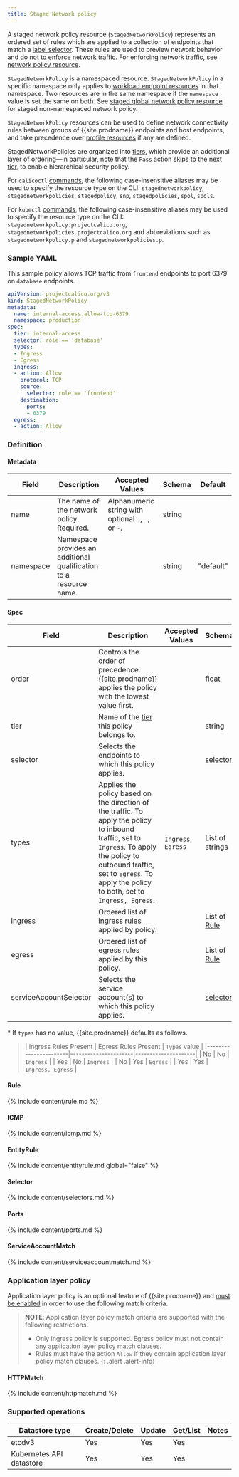 ```yaml
---
title: Staged Network policy
---
```


A staged network policy resource (`StagedNetworkPolicy`) represents an ordered set of rules which are applied
to a collection of endpoints that match a [label selector](#selector). These rules are used to preview network behavior and do
not to enforce network traffic. For enforcing network traffic, see [network policy resource]({{site.baseurl}}/reference/resources/networkpolicy).

`StagedNetworkPolicy` is a namespaced resource. `StagedNetworkPolicy` in a specific namespace
only applies to [workload endpoint resources]({{site.baseurl}}/reference/resources/workloadendpoint)
in that namespace. Two resources are in the same namespace if the `namespace`
value is set the same on both.
See [staged global network policy resource]({{site.baseurl}}/reference/resources/stagedglobalnetworkpolicy) for staged non-namespaced network policy.

`StagedNetworkPolicy` resources can be used to define network connectivity rules between groups of {{site.prodname}} endpoints and host endpoints, and
take precedence over [profile resources]({{site.baseurl}}/reference/resources/profile) if any are defined.

StagedNetworkPolicies are organized into [tiers]({{site.baseurl}}/reference/resources/tier), which provide an additional layer of ordering—in particular, note that the `Pass` action skips to the
next [tier]({{site.baseurl}}/reference/resources/tier), to enable hierarchical security policy.

For `calicoctl` [commands]({{site.baseurl}}/reference/calicoctl/), the following case-insensitive aliases
may be used to specify the resource type on the CLI:
`stagednetworkpolicy`, `stagednetworkpolicies`, `stagedpolicy`, `snp`, `stagedpolicies`, `spol`, `spols`.

For `kubectl` [commands](https://kubernetes.io/docs/reference/kubectl/overview/), the following case-insensitive aliases
may be used to specify the resource type on the CLI:
`stagednetworkpolicy.projectcalico.org`, `stagednetworkpolicies.projectcalico.org` and abbreviations such as
`stagednetworkpolicy.p` and `stagednetworkpolicies.p`.

### Sample YAML

This sample policy allows TCP traffic from `frontend` endpoints to port 6379 on
`database` endpoints.

```yaml
apiVersion: projectcalico.org/v3
kind: StagedNetworkPolicy
metadata:
  name: internal-access.allow-tcp-6379
  namespace: production
spec:
  tier: internal-access
  selector: role == 'database'
  types:
  - Ingress
  - Egress
  ingress:
  - action: Allow
    protocol: TCP
    source:
      selector: role == 'frontend'
    destination:
      ports:
      - 6379
  egress:
  - action: Allow
```

### Definition

#### Metadata

| Field     | Description                                                        | Accepted Values                                     | Schema | Default   |
|-----------|--------------------------------------------------------------------|-----------------------------------------------------|--------|-----------|
| name      | The name of the network policy. Required.                          | Alphanumeric string with optional `.`, `_`, or `-`. | string |           |
| namespace | Namespace provides an additional qualification to a resource name. |                                                     | string | "default" |


#### Spec

| Field    | Description                                                                                         | Accepted Values | Schema                | Default |
|----------|-----------------------------------------------------------------------------------------------------|-----------------|-----------------------|---------|
| order    | Controls the order of precedence. {{site.prodname}} applies the policy with the lowest value first. |                 | float                 |         |
| tier     | Name of the [tier]({{site.baseurl}}/reference/resources/tier) this policy belongs to.                                                   |                 | string                 |  `default` |
| selector | Selects the endpoints to which this policy applies.                                                 |                 | [selector](#selector) | all()   |
| types    | Applies the policy based on the direction of the traffic. To apply the policy to inbound traffic, set to `Ingress`. To apply the policy to outbound traffic, set to `Egress`. To apply the policy to both, set to `Ingress, Egress`. | `Ingress`, `Egress` | List of strings | Depends on presence of ingress/egress rules\* |
| ingress  | Ordered list of ingress rules applied by policy.                                                    |                 | List of [Rule](#rule) |         |
| egress   | Ordered list of egress rules applied by this policy.                                                |                 | List of [Rule](#rule) |         |
 serviceAccountSelector | Selects the service account(s) to which this policy applies.                           |                 | [selector](#selector)  | all()   |

\* If `types` has no value, {{site.prodname}} defaults as follows.

>| Ingress Rules Present | Egress Rules Present | `Types` value       |
 |-----------------------|----------------------|---------------------|
 | No                    | No                   | `Ingress`           |
 | Yes                   | No                   | `Ingress`           |
 | No                    | Yes                  | `Egress`            |
 | Yes                   | Yes                  | `Ingress, Egress`   |


#### Rule

{% include content/rule.md %}

#### ICMP

{% include content/icmp.md %}

#### EntityRule

{% include content/entityrule.md global="false" %}

#### Selector

{% include content/selectors.md %}

#### Ports

{% include content/ports.md %}

#### ServiceAccountMatch

{% include content/serviceaccountmatch.md %}

### Application layer policy

Application layer policy is an optional feature of {{site.prodname}} and
[must be enabled]({{site.baseurl}}/getting-started/kubernetes/installation/app-layer-policy)
in order to use the following match criteria.

> **NOTE**: Application layer policy match criteria are supported with the following restrictions.
>  * Only ingress policy is supported. Egress policy must not contain any application layer policy match clauses.
>  * Rules must have the action `Allow` if they contain application layer policy match clauses.
{: .alert .alert-info}

#### HTTPMatch

{% include content/httpmatch.md %}

### Supported operations

| Datastore type           | Create/Delete | Update | Get/List | Notes
|--------------------------|---------------|--------|----------|------
| etcdv3                   | Yes           | Yes    | Yes      |
| Kubernetes API datastore | Yes           | Yes    | Yes      |
